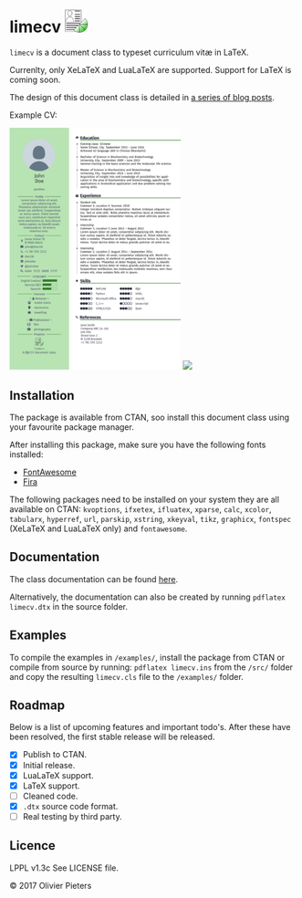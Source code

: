 # limecv <img src="src/images/limecv-icon.png" alt="limecv project icon" width="40px"/>

`limecv` is a document class to typeset curriculum vitæ in LaTeX.

Currenlty, only XeLaTeX and LuaLaTeX are supported. Support for LaTeX is coming soon.

The design of this document class is detailed in [a series of blog posts][blog].  

Example CV:

<div>
    <img src="images/cv.png" alt-="CV example" width="300px"/>
    <img src="images/cover_letter.png" alt-="cover letter example" width="300px"/>
</div>

## Installation

The package is available from CTAN, soo install this document class using your favourite package manager. 

After installing this package, make sure you have the following fonts installed:

* [FontAwesome][FA]
* [Fira][fira]

The following packages need to be installed on your system they are all available on CTAN: 
`kvoptions`,
`ifxetex`,
`ifluatex`,
`xparse`,
`calc`,
`xcolor`,
`tabularx`,
`hyperref`,
`url`,
`parskip`,
`xstring`,
`xkeyval`,
`tikz`,
`graphicx`,
`fontspec` (XeLaTeX and LuaLaTeX only) and
`fontawesome`.

## Documentation

The class documentation can be found [here][docs].

Alternatively, the documentation can also be created by running `pdflatex limecv.dtx` in the source folder.

## Examples

To compile the examples in `/examples/`, install the package from CTAN or compile from source by running: `pdflatex limecv.ins` from the `/src/` folder and copy the resulting `limecv.cls` file to the `/examples/` folder.

## Roadmap

Below is a list of upcoming features and important todo's. After these have been resolved, the first stable release will be released.

- [x] Publish to CTAN.
- [x] Initial release.
- [x] LuaLaTeX support.
- [x] LaTeX support.
- [ ] Cleaned code.
- [x] `.dtx` source code format.
- [ ] Real testing by third party.

## Licence

LPPL v1.3c See LICENSE file.

© 2017 Olivier Pieters

[blog]: https://olivierpieters.be/blog/archive/tag/business-card
[FA]: http://fontawesome.io
[fira]: https://github.com/mozilla/Fira
[docs]: http://ctan.org/tex-archive/macros/generic/limecv/limecv.pdf
